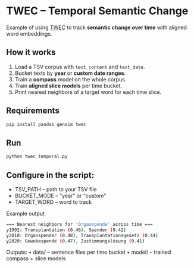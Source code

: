 # TWEC – Temporal Semantic Change

Example of using [TWEC](https://github.com/loretoparisi/twec) to track **semantic change over time** with aligned word embeddings.

## How it works
1. Load a TSV corpus with `text_content` and `text_date`.
2. Bucket texts by **year** or **custom date ranges**.
3. Train a **compass** model on the whole corpus.
4. Train **aligned slice models** per time bucket.
5. Print nearest neighbors of a target word for each time slice.

## Requirements
```bash
pip install pandas gensim twec
```

## Run 
```bash
python twec_temporal.py
```

## Configure in the script:
- TSV_PATH – path to your TSV file
- BUCKET_MODE – "year" or "custom"
- TARGET_WORD – word to track

Example output
```bash
=== Nearest neighbors for 'Organspende' across time ===
y1992: Transplantation (0.46), Spender (0.42)
y2010: Organspender (0.48), Transplantationsgesetz (0.44)
y2020: Gewebespende (0.47), Zustimmungslösung (0.41)
```
Outputs:
	•	data/ – sentence files per time bucket
	•	model/ – trained compass + slice models
